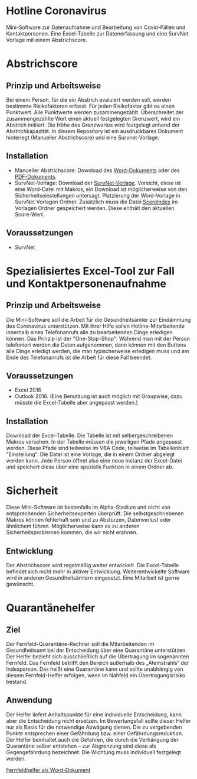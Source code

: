 # Hotline Coronavirus
Mini-Software zur Datenaufnahme und Bearbeitung von Covid-Fällen und Kontaktpersonen. Eine Excel-Tabelle zur Datenerfassung und eine SurvNet Vorlage mit einem Abstrichscore.  

# Abstrichscore

## Prinzip und Arbeitsweise
Bei einem Person, für die ein Abstrich evaluiert werden soll, werden bestimmte Risikofaktoren erfasst. Für jeden Risikofaktor gibt es einen Punktwert. Alle Punktwerte werden zusammengezählt. Überschreitet der zusammengezählte Wert einen aktuell festgelegten Grenzwert, wird ein Abstrich initiiert. Die Höhe des Grenzwertes wird festgelegt anhand der Abstrichkapazität. In diesem Repository ist ein ausdruckbares Dokument hinterlegt (Manueller Abstrichscore) und eine Survnet-Vorlage.

## Installation
- Manueller Abstrichscore: Download des [Word-Dokuments](https://github.com/jakobschumacher/hotline_coronavirus/raw/master/Abstrichscore_manuell.docx) oder des [PDF-Dokuments](https://github.com/jakobschumacher/hotline_coronavirus/raw/master/Abstrichscore_manuell.pdf).
- SurvNet-Vorlage: Download der [SurvNet-Vorlage](https://github.com/jakobschumacher/hotline_coronavirus/raw/master/Abstrichscore.dotm). Vorsicht, diese ist eine Word-Datei mit Makros, ein Download ist möglicherweise von den Sicherheitseinstellungen untersagt. Platzierung der Word-Vorlage in SurvNet Vorlagen Ordner. Zusätzlich muss die Datei [ScoreIndex](https://github.com/jakobschumacher/hotline_coronavirus/raw/master/ScoreIndex.txt) im Vorlagen Ordner gespeichert werden. Diese enthält den aktuellen Score-Wert.

## Voraussetzungen
* SurvNet

# Spezialisiertes Excel-Tool zur Fall und Kontaktpersonenaufnahme

## Prinzip und Arbeitsweise
Die Mini-Software soll die Arbeit für die Gesundheitsämter zur Eindämmung des Coronavirus unterstützen. Mit ihrer Hilfe sollen Hotline-Mitarbeitende innerhalb eines Telefonanrufs alle zu bearbeitenden Dinge erledigen können. Das Prinzip ist der "One-Stop-Shop": Während man mit der Person telefoniert werden die Daten aufgenommen, dann können mit den Buttons alle Dinge erledigt werden, die man typischerweise erledigen muss und am Ende des Telefonanrufs ist die Arbeit für diese Fall beendet.

## Voraussetzungen
* Excel 2016
* Outlook 2016. (Eine Benutzung ist auch möglich mit Groupwise, dazu müsste die Excel-Tabelle aber angepasst werden.)

## Installation
Download der Excel-Tabelle. Die Tabelle ist mit selbergeschreibenen Makros versehen.
In der Tabelle müssen die jeweiligen Pfade angepasst werden. Diese Pfade sind teilweise im VBA Code, teilweise im Tabellenblatt "Einstellung". Die Datei ist eine Vorlage, die in einem Ordner abgelegt werden kann. Jede Person öffnet also eine neue Instanz der Excel-Datei und speichert diese über eine spezielle Funktion in einem Ordner ab.


# Sicherheit
Diese Mini-Software ist bestenfalls im Alpha-Stadium und nicht von entsprechenden Sicherheitsexperten überprüft. Die selbstgeschriebenen Makros können fehlerhaft sein und zu Abstürzen, Datenverlust oder ähnlichem führen. Möglicherweise kann es zu anderen Sicherheitsproblemen kommen, die wir nicht erahnen.

## Entwicklung
Der Abstrichscore wird regelmäßig weiter entwickelt. Die Excel-Tabelle  befindet sich nicht mehr in aktiver Entwicklung. Weiterentwickelte Software wird in anderen Gesundheitsämtern eingesetzt. Eine Mitarbeit ist gerne gewünscht.


# Quarantänehelfer
## Ziel
Der Fernfeld-Quarantäne-Rechner soll die Mitarbeitenden im Gesundheitsamt bei der Entscheidung über eine Quarantäne unterstützen. Der Helfer bezieht sich ausschließlich auf die Übertragung im sogenannten Fernfeld. Das Fernfeld betrifft den Bereich außerhalb des „Atemstrahls“ der Indexperson.  Das heißt eine Quarantäne kann und sollte unabhängig von diesem Fernfeld-Helfer erfolgen, wenn im Nahfeld ein Übertragungsrisiko bestand.
## Anwendung
Der Helfer liefert Anhaltspunkte für eine individuelle Entscheidung, kann aber die Entscheidung nicht ersetzen. Im Bewertungsfall sollte dieser Helfer nur als Basis für die notwendige Abwägung dienen. Die zu vergebenden Punkte entsprechen einer Gefährdung bzw. einer Gefährdungsreduktion. Der Helfer beinhaltet auch die Gefahren, die durch die Verhängung der Quarantäne selber entstehen – zur Abgrenzung sind diese als Gegengefährdung bezeichnet. Die Wichtung muss individuell festgelegt werden.

[Fernfeldhelfer als Word-Dokument](https://github.com/jakobschumacher/hotline_coronavirus/raw/master/Fernfeld-Quarantäne-Helfer.docx)
